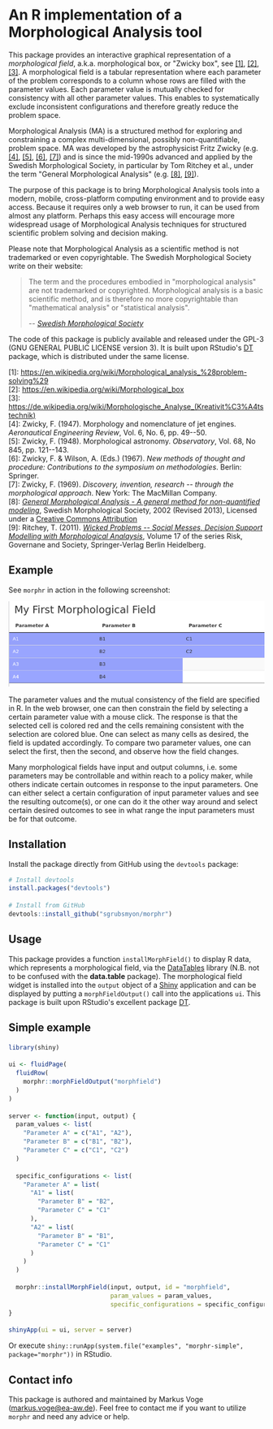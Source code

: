 # An R implementation of a Morphological Analysis tool

<!-- [![Build Status](https://travis-ci.org/rstudio/DT.svg)](https://travis-ci.org/rstudio/DT) -->

This package provides an interactive graphical representation of a 
*morphological field*, a.k.a. morphological box, or "Zwicky box", see 
[[1]](#wikipedia1), [[2]](#wikipedia2), [[3]](#wikipedia-de). A morphological 
field is a tabular representation where each parameter of the problem 
corresponds to a column whose rows are filled with the parameter values. Each 
parameter value is mutually checked for consistency with all other parameter 
values. This enables to systematically exclude inconsistent configurations and 
therefore greatly reduce the problem space.

Morphological Analysis (MA) is a structured method for exploring and
constraining a complex multi-dimensional, possibly non-quantifiable, problem
space. MA was developed by the astrophysicist Fritz Zwicky (e.g. [[4]](#zwi47),
[[5]](#zwi48), [[6]](#zwi67), [[7]](#zwi69)) and is since the mid-1990s advanced
and applied by the Swedish Morphological Society, in particular by Tom Ritchey
et al., under the term "General Morphological Analysis" (e.g. [[8]](#swemorph),
[[9]](#rit11)).

The purpose of this package is to bring Morphological Analysis tools into a 
modern, mobile, cross-platform computing environment and to provide easy access.
Because it requires only a web browser to run, it can be used from almost any 
platform. Perhaps this easy access will encourage more widespread usage of 
Morphological Analysis techniques for structured scientific problem solving and 
decision making.
<!-- Hopefully, this package will be a little contribution to the solution of complex
problems of our time. -->

Please note that Morphological Analysis as a scientific method is not
trademarked or even copyrightable. The Swedish Morphological Society write on
their website:

> The term and the procedures embodied in "morphological analysis" are not
> trademarked or copyrighted. Morphological analysis is a basic scientific method,
> and is therefore no more copyrightable than "mathematical analysis" or
> "statistical analysis".
>
> -- <cite>[Swedish Morphological Society](http://www.swemorph.com/legal.html)</cite>

The code of this package is publicly available and released under the GPL-3 (GNU
GENERAL PUBLIC LICENSE version 3). It is built upon RStudio's 
[DT](https://github.com/rstudio/DT) package, which is distributed under the same
license.

<a name="wikipedia1"></a>[1]: https://en.wikipedia.org/wiki/Morphological_analysis_%28problem-solving%29  
<a name="wikipedia2"></a>[2]: https://en.wikipedia.org/wiki/Morphological_box  
<a name="wikipedia-de"></a>[3]: https://de.wikipedia.org/wiki/Morphologische_Analyse_(Kreativit%C3%A4tstechnik)  
<a name="zwi47"></a>[4]: Zwicky, F. (1947). Morphology and nomenclature of jet engines. *Aeronautical Engineering Review*, Vol. 6, No. 6, pp. 49--50.  
<a name="zwi48"></a>[5]: Zwicky, F. (1948). Morphological astronomy. *Observatory*, Vol. 68, No 845, pp. 121--143.  
<a name="zwi67"></a>[6]: Zwicky, F. & Wilson, A. (Eds.) (1967). *New methods of thought and procedure: Contributions to the symposium on methodologies*. Berlin: Springer.  
<a name="zwi69"></a>[7]: Zwicky, F. (1969). *Discovery, invention, research -- through the morphological approach*. New York: The MacMillan Company.  
<a name="swemorph"></a>[8]: [*General Morphological Analysis - A general method for non-quantified modeling*](http://www.swemorph.com/ma.html), Swedish Morphological Society, 2002 (Revised 2013), Licensed under a [Creative Commons Attribution](https://creativecommons.org/licenses/by-nd/3.0/)  
<a name="rit11"></a>[9]: Ritchey, T. (2011). [*Wicked Problems -- Social Messes, Decision Support Modelling with Morphological Analaysis*](https://link.springer.com/book/10.1007/978-3-642-19653-9), Volume 17 of the series Risk, Governane and Society, Springer-Verlag Berlin Heidelberg.


## Example

See `morphr` in action in the following screenshot:

![Example for using the morphr package](usage_example.gif)

The parameter values and the mutual consistency of the field are specified in R.
In the web browser, one can then constrain the field by selecting a certain 
parameter value with a mouse click. The response is that the selected cell is 
colored red and the cells remaining consistent with the selection are colored 
blue. One can select as many cells as desired, the field is updated accordingly.
To compare two parameter values, one can select the first, then the second, and
observe how the field changes.

Many morphological fields have input and output columns, i.e. some parameters
may be controllable and within reach to a policy maker, while others indicate
certain outcomes in response to the input parameters. One can either select
a certain configuration of input parameter values and see the resulting
outcome(s), or one can do it the other way around and select certain desired
outcomes to see in what range the input parameters must be for that outcome.


## Installation

Install the package directly from GitHub using the `devtools` package:

```r
# Install devtools
install.packages("devtools")

# Install from GitHub
devtools::install_github("sgrubsmyon/morphr")
```

<!--See the full documentation at <http://rstudio.github.io/DT>. -->
<!-- Please use [Github issues](https://github.com/sgrubsmyon/morphr/issues) if you
want to file bug reports or feature requests. -->


## Usage

This package provides a function `installMorphField()` to display R data, which
represents a morphological field, via the [DataTables](http://datatables.net/) 
library (N.B. not to be confused with the **data.table** package). The 
morphological field widget is installed into the `output` object of a 
[Shiny](https://shiny.rstudio.com/) application and can be displayed by putting a
`morphFieldOutput()` call into the applications `ui`. This package is built upon
RStudio's excellent package [DT](https://github.com/rstudio/DT).


## Simple example

```r
library(shiny)

ui <- fluidPage(
  fluidRow(
    morphr::morphFieldOutput("morphfield")
  )
)

server <- function(input, output) {
  param_values <- list(
    "Parameter A" = c("A1", "A2"),
    "Parameter B" = c("B1", "B2"),
    "Parameter C" = c("C1", "C2")
  )

  specific_configurations <- list(
    "Parameter A" = list(
      "A1" = list(
        "Parameter B" = "B2",
        "Parameter C" = "C1"
      ),
      "A2" = list(
        "Parameter B" = "B1",
        "Parameter C" = "C1"
      )
    )
  )

  morphr::installMorphField(input, output, id = "morphfield",
                            param_values = param_values,
                            specific_configurations = specific_configurations)
}

shinyApp(ui = ui, server = server)
```

Or execute `shiny::runApp(system.file("examples", "morphr-simple", package="morphr"))`
in RStudio.


## Contact info

This package is authored and maintained by Markus Voge (<markus.voge@ea-aw.de>).
Feel free to contact me if you want to utilize `morphr` and need any advice or
help.
